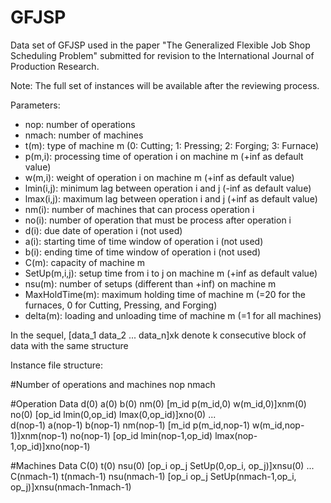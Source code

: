 # GFJSP
Data set of GFJSP used in the paper "The Generalized Flexible Job Shop Scheduling Problem" submitted for revision to the International Journal of Production Research.

Note: The full set of instances will be available after the reviewing process.

Parameters:
- nop: number of operations
- nmach: number of machines
- t(m): type of machine m (0: Cutting; 1: Pressing; 2: Forging; 3: Furnace)
- p(m,i): processing time of operation i on machine m (+inf as default value)
- w(m,i): weight of operation i on machine m (+inf as default value)
- lmin(i,j): minimum lag between operation i and j (-inf as default value)
- lmax(i,j): maximum lag between operation i and j (+inf as default value)
- nm(i): number of machines that can process operation i
- no(i): number of operation that must be process after operation i
- d(i): due date of operation i (not used)
- a(i): starting time of time window of operation i (not used)
- b(i): ending time of time window of operation i (not used)
- C(m): capacity of machine m
- SetUp(m,i,j): setup time from i to j on machine m (+inf as default value)
- nsu(m): number of setups (different than +inf) on machine m
- MaxHoldTime(m): maximum holding time of machine m (=20 for the furnaces, 0 for Cutting, Pressing, and Forging)
- delta(m): loading and unloading time of machine m (=1 for all machines)

In the sequel, [data_1 data_2 ... data_n]xk denote k consecutive block of data with the same structure

Instance file structure:

#Number of operations and machines
nop nmach

#Operation Data
d(0) a(0) b(0) nm(0) [m_id p(m_id,0) w(m_id,0)]xnm(0) no(0) [op_id lmin(0,op_id) lmax(0,op_id)]xno(0)
...             
d(nop-1) a(nop-1) b(nop-1) nm(nop-1) [m_id p(m_id,nop-1) w(m_id,nop-1)]xnm(nop-1) no(nop-1) [op_id lmin(nop-1,op_id) lmax(nop-1,op_id)]xno(nop-1)

#Machines Data
C(0) t(0)  nsu(0) [op_i op_j SetUp(0,op_i, op_j)]xnsu(0)
...
C(nmach-1) t(nmach-1)  nsu(nmach-1) [op_i op_j SetUp(nmach-1,op_i, op_j)]xnsu(nmach-1nmach-1)



